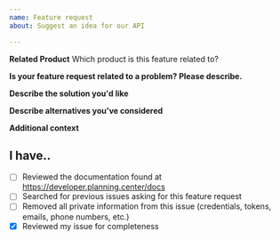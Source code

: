 ```yaml
---
name: Feature request
about: Suggest an idea for our API

---
```


**Related Product**
Which product is this feature related to?
<!-- Pick one: Check-Ins, Giving, Groups, People, Services, Resources, Webhooks -->

<!-- PLEASE DO NOT INCLUDE YOUR CLIENT ID, APPLICATION ID, OR SECRET IN THIS ISSUE. WE WILL REVOKE YOUR TOKEN IF YOU DO. -->

**Is your feature request related to a problem? Please describe.**
<!-- A clear and concise description of what the problem is. Ex. I'm always frustrated when [...] -->

**Describe the solution you'd like**
<!-- A clear and concise description of what you want to happen. -->

**Describe alternatives you've considered**
<!-- A clear and concise description of any alternative solutions or features you've considered. -->

**Additional context**
<!-- Add any other context or screenshots about the feature request here. -->

## I have..

- [ ] Reviewed the documentation found at https://developer.planning.center/docs
- [ ] Searched for previous issues asking for this feature request
- [ ] Removed all private information from this issue (credentials, tokens, emails, phone numbers, etc.)
- [x] Reviewed my issue for completeness